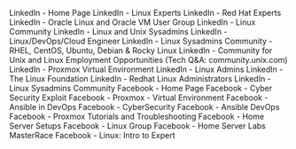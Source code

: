 LinkedIn - Home Page
LinkedIn - Linux Experts
LinkedIn - Red Hat Experts
LinkedIn - Oracle Linux and Oracle VM User Group
LinkedIn - Linux Community
LinkedIn - Linux and Unix Sysadmins
LinkedIn - Linux/DevOps/Cloud Engineer 
LinkedIn - Linux Sysadmins Community - RHEL, CentOS, Ubuntu, Debian & Rocky Linux
LinkedIn - Community for Unix and Linux Employment Opportunities (Tech Q&A: community.unix.com)
LinkedIn - Proxmox Virtual Environment
LinkedIn - Linux Admins
LinkedIn - The Linux Foundation 
LinkedIn - Redhat Linux Administrators
LinkedIn - Linux Sysadmins Community
Facebook - Home Page
Facebook - Cyber Security Exploit
Facebook - Proxmox - Virtual Environment
Facebook - Ansible in DevOps
Facebook - CyberSecurity
Facebook - Ansible DevOps
Facebook - Proxmox Tutorials and Troubleshooting
Facebook - Home Server Setups
Facebook - Linux Group
Facebook - Home Server Labs MasterRace
Facebook - Linux: Intro to Expert
